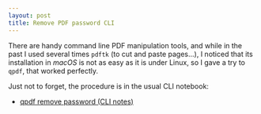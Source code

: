 ```yaml
---
layout: post
title: Remove PDF password CLI
---
```


There are handy command line PDF manipulation tools, and while in the past I used several times `pdftk` (to cut and paste pages...), I noticed that its installation in *macOS* is not as easy as it is under Linux, so I gave a try to `qpdf`, that worked perfectly.

Just not to forget, the procedure is in the usual CLI notebook:

 - [qpdf remove password (CLI notes)](https://telatin.wordpress.com/2019/06/12/remove-password-from-pdf-from-the-command-line/)


